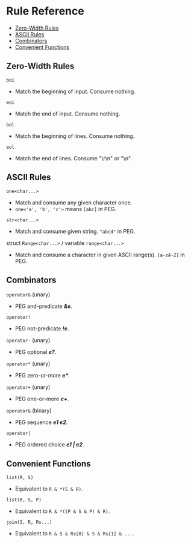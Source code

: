 # Rule Reference

- [Zero-Width Rules](#zero-width-rules)
- [ASCII Rules](#ascii-rules)
- [Combinators](#combinators)
- [Convenient Functions](#convenient-functions)

## Zero-Width Rules

`boi`
- Match the beginning of input. Consume nothing.

`eoi`
- Match the end of input. Consume nothing.

`bol`
- Match the beginning of lines. Consume nothing.

`eol`
- Match the end of lines. Consume "\r\n" or "\n".

## ASCII Rules

`one<char...>`
- Match and consume any given character once.
- `one<'a', 'b', 'c'>` means `[abc]` in PEG.

`str<char...>`
- Match and consume given string.
`"abcd"` in PEG.

struct `Range<char...>` / variable `range<char...>`
- Match and consume a character in given ASCII range(s).
`[a-zA-Z]` in PEG.

## Combinators

`operator&` (unary)
- PEG and-predicate ***&e***.

`operator!`
- PEG not-predicate ***!e***.

`operator-` (unary)
- PEG optional ***e?***.

`operator*` (unary)
- PEG zero-or-more ___e*___.

`operator+` (unary)
- PEG one-or-more ***e+***.

`operator&` (binary)
- PEG sequence ***e1 e2***.

`operator|`
- PEG ordered choice ***e1 | e2***.

## Convenient Functions

`list(R, S)`
- Equivalent to `R & *(S & R)`.

`list(R, S, P)`
- Equivalent to `R & *((P & S & P) & R)`.

`join(S, R, Rs...)`
- Equivalent to `R & S & Rs[0] & S & Rs[1] & ...`.
